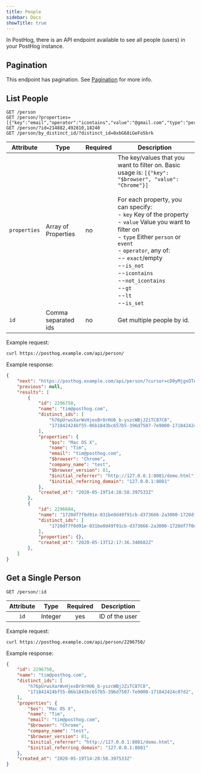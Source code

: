 ```yaml
---
title: People
sidebar: Docs
showTitle: true
---
```



In PostHog, there is an API endpoint available to see all people (users) in your PostHog instance.

## Pagination

This endpoint has pagination. See [Pagination](/docs/api/api#pagination) for more info.

## List People

```plaintext
GET /person
GET /person/?properties=[{"key":"email","operator":"icontains","value":"@gmail.com","type":"person"}]
GET /person/?id=214882,492810,18240
GET /person/by_distinct_id/?distinct_id=0xbG68iGeFo5brk
```
<span class="table-borders">

| Attribute | Type | Required | Description |
| --- | --- | --- | --------------------------------------------------------------------------------------------------------------------------------------------------- |
| `properties` | Array of Properties | no | The key/values that you want to filter on. Basic usage is: `[{"key": "$browser", "value": "Chrome"}]`<br><br>For each property, you can specify:<br>- `key` Key of the property<br>- `value` Value you want to filter on<br>- `type` Either `person` or `event`<br>- `operator`, any of: <br>-- `exact`/empty<br>--`is_not`<br>--`icontains`<br>--`not_icontains`<br>--`gt`<br>--`lt`<br>--`is_set` |
| `id` | Comma separated ids | no | Get multiple people by id.

</span>

Example request:

```shell
curl https://posthog.example.com/api/person/
```

Example response:

```json
{
    "next": "https://posthog.example.com/api/person/?cursor=cD0yMjgxOTA2",
    "previous": null,
    "results": [
        {
            "id": 2296750,
            "name": "tim@posthog.com",
            "distinct_ids": [
                "h76pUrwsXarWvHjexBr8rHU6_b-yszcWBjJZiTC87C8",
                "171842424bf55-06b1843bc657b5-396d7507-7e9000-171842424c07d2",
            ],
            "properties": {
                "$os": "Mac OS X",
                "name": "Tim",
                "email": "tim@posthog.com",
                "$browser": "Chrome",
                "company_name": "test",
                "$browser_version": 81,
                "$initial_referrer": "http://127.0.0.1:8081/demo.html",
                "$initial_referring_domain": "127.0.0.1:8081"
            },
            "created_at": "2020-05-19T14:28:58.397533Z"
        },
        {
            "id": 2296684,
            "name": "1720df7f0d91e-031be0d49f91cb-d373666-2a3000-1720df7f0da30b",
            "distinct_ids": [
                "1720df7f0d91e-031be0d49f91cb-d373666-2a3000-1720df7f0da30b"
            ],
            "properties": {},
            "created_at": "2020-05-13T12:17:36.340682Z"
        },
    ]
}
```

## Get a Single Person

```plaintext
GET /person/:id
```

<span class="table-borders">

| Attribute | Type | Required | Description |
| :---: | :---: | :---: | :---:|
| `id` | Integer | yes | ID of the user |

</span>

Example request:

```shell
curl https://posthog.example.com/api/person/2296750/
```

Example response:

```json
{
    "id": 2296750,
    "name": "tim@posthog.com",
    "distinct_ids": [
        "h76pUrwsXarWvHjexBr8rHU6_b-yszcWBjJZiTC87C8",
        "171842424bf55-06b1843bc657b5-396d7507-7e9000-171842424c07d2",
    ],
    "properties": {
        "$os": "Mac OS X",
        "name": "Tim",
        "email": "tim@posthog.com",
        "$browser": "Chrome",
        "company_name": "test",
        "$browser_version": 81,
        "$initial_referrer": "http://127.0.0.1:8081/demo.html",
        "$initial_referring_domain": "127.0.0.1:8081"
    },
    "created_at": "2020-05-19T14:28:58.397533Z"
}
```